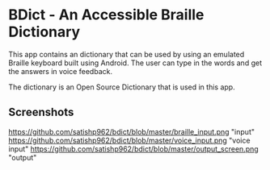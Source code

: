 # BDict - An Accessible Braille Dictionary

This app contains an dictionary that can be used by using an emulated Braille keyboard built using Android. The user can type in the words and get the answers in voice feedback.

The dictionary is an Open Source Dictionary that is used in this app.

## Screenshots

https://github.com/satishp962/bdict/blob/master/braille_input.png "input"
https://github.com/satishp962/bdict/blob/master/voice_input.png "voice input"
https://github.com/satishp962/bdict/blob/master/output_screen.png "output"

